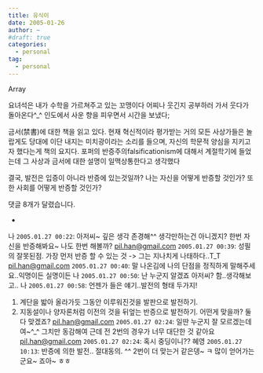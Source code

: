 ```yaml
---
title: 유식이
date: 2005-01-26
author: ~
#draft: true
categories:
  - personal
tag:
  - personal
---
```




Array

요녀석은 내가 수학을 가르쳐주고 있는 꼬맹이다
어찌나 웃긴지 공부하러 가서 웃다가 돌아온다^_^
인도에서 사운 향을 피우면서 시간을 보냈다;

금서(禁書)에 대한 책을 읽고 있다.
현재 혁신적이라 평가받는 거의 모든 사상가들은 
놀랍게도 당대에 이단 내지는 미치광이라는 소리를 들으며,
자신의 학문적 양심을 지키고자 했다는게 책의 요지다.
포퍼의 반증주의falsificationism에 대해서 계절학기에 들었는데
그 사상과 금서에 대한 설명이 일맥상통한다고 생각했다

결국, 발전은 입증이 아니라 반증에 있는것일까?
나는 자신을 어떻게 반증할 것인가?
또한 사회를 어떻게 반증할 것인가?


 댓글  8개가 달렸습니다.

- 
 나 `2005.01.27 00:22`: 
아저씨~ 깊은 생각 존경해^^ 생각만하는건 아니겠지? 한번 자신을 반증해봐요~ 나도 한번 해볼까?
 pil.han@gmail.com `2005.01.27 00:39`: 
성필의 잘못된점. 가장 먼저 반증 할 수 있는 것 -> 그는 지나치게 나태하다..T_T
 pil.han@gmail.com `2005.01.27 00:40`: 
말 나온김에 나의 단점을 정직하게 말해주세요..익명이든 실명이든
 나 `2005.01.27 00:50`: 
난 누군지 알겠죠 아저씨? 함..생각해보고..
 나 `2005.01.27 00:58`: 
언젠가 들은 얘기..발전의 형태 두가지!
1. 계단을 밟아 올라가듯 그동안 이루워진것을 발판으로 발전하기.
2. 지동설이나 양자론처럼 이전의 것을 뒤엎는 반증으로 발전하기.
어떤게 맞을까? 둘다 맞겠죠?
 pil.han@gmail.com `2005.01.27 02:24`: 
일딴 누군지 잘 모르겠는데여~^_^ 그치만 동감해여
근데 전 2번의 경우가 너무 대단한 것 같아요
 pil.han@gmail.com `2005.01.27 02:24`: 
혹시 중딩이니??
 혜영 `2005.01.27 10:13`: 
반증에 의한 발전.. 절대동의. ^^ 2번이 더 맞는거 같은뎅~ ㅋ 많이 얻어가는군요~ 죠아~ ㅎㅎ




